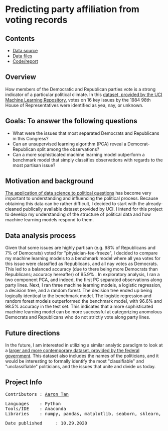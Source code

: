 # Predicting party affiliation from voting records

## Contents
* [Data source](https://archive.ics.uci.edu/ml/datasets/congressional+voting+records)
* [Data files](Data)
* [Code/report](Congress.ipynb)

## Overview
How members of the Democratic and Republican parties vote is a strong indicator of a particular political climate. In this [dataset, provided by the UCI Machine Learning Repository](https://archive.ics.uci.edu/ml/datasets/congressional+voting+records), votes on 16 key issues by the 1984 98th House of Representatives were identified as yea, nay, or unknown. 

## Goals: To answer the following questions
* What were the issues that most separated Democrats and Republicans in this Congress?
* Can an unsupervised learning algorithm (PCA) reveal a Democrat-Republican split among the observations?
* Can a more sophisticated machine learning model outperform a benchmark model that simply classifies observations with regards to the most partisan issue?

## Motivation and background
[The application of data science to political questions](https://nymag.com/intelligencer/2020/07/david-shor-cancel-culture-2020-election-theory-polls.html) has become very important to understanding and influencing the political process. Because obtaining this data can be rather difficult, I decided to start with the already-cleaned publically available dataset provided by UCI. I intend for this project to develop my understanding of the structure of political data and how machine learning models respond to them.

## Data analysis process
Given that some issues are highly partisan (e.g. 98% of Republicans and 7% of Democrats) voted for "physician-fee-freeze", I decided to compare my machine learning models to a benchmark model where all yea votes for this issue were classified as Republicans, and all nay votes as Democrats. This led to a balanced accuracy (due to there being more Democrats than Republicans; accuracy hereafter) of 95.9% . In exploratory analysis, I ran a two component PCA, and indeed, the first PC separated observations along party lines. Next, I ran three machine learning models, a logistic regression, a decision tree, and a random forest. The decision tree ended up being logically identical to the benchmark model. The logistic regression and random forest models outperformed the benchmark model, with 96.6% and 98.5% accuracy in the test set. This indicates that a more sophisticated machine learning model can be more successful at categorizing anomolous Democrats and Republicans who do not strictly vote along party lines. 

## Future directions
In the future, I am interested in utilizing a similar analytic paradigm to look at a [larger and more contemporary dataset, provided by the federal government](https://www.govtrack.us/congress/votes). This dataset also includes the names of the politicians, and it would be interesting to formally identify the most "classifiable" and "unclassifiable" politicians, and the issues that unite and divide us today.

## Project Info
<pre>
Contributors : <a href=https://github.com/aarondzt>Aaron Tan</a>
</pre>

<pre>
Languages    : Python
Tools/IDE    : Anaconda
Libraries    : numpy, pandas, matplotlib, seaborn, sklearn, statsmodels
</pre>

<pre>
Date published     : 10.29.2020
</pre>

